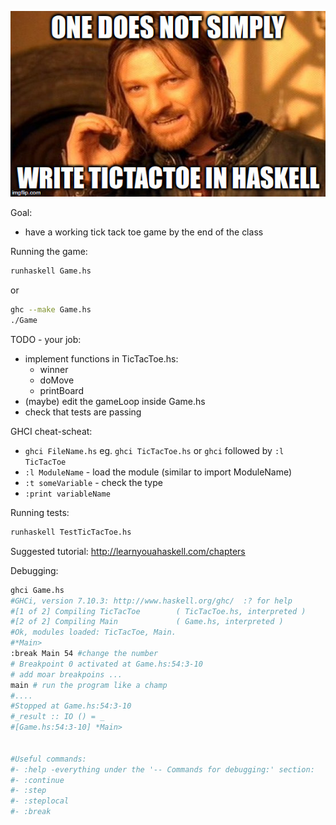 ![meme.jpg](meme.jpg)

Goal:
* have a working tick tack toe game by the end of the class


Running the game:
```bash
runhaskell Game.hs
```
or
```bash
ghc --make Game.hs
./Game
```

TODO - your job:
* implement functions in TicTacToe.hs:
    * winner
    * doMove
    * printBoard
* (maybe) edit the gameLoop inside Game.hs
* check that tests are passing

GHCI cheat-scheat:
* `ghci FileName.hs` eg. `ghci TicTacToe.hs` or `ghci` followed by `:l TicTacToe`
* `:l ModuleName` - load the module (similar to import ModuleName)
* `:t someVariable` - check the type
* `:print variableName`

Running tests:
```bash
runhaskell TestTicTacToe.hs
```

Suggested tutorial:
http://learnyouahaskell.com/chapters

Debugging:
```bash
ghci Game.hs
#GHCi, version 7.10.3: http://www.haskell.org/ghc/  :? for help
#[1 of 2] Compiling TicTacToe        ( TicTacToe.hs, interpreted )
#[2 of 2] Compiling Main             ( Game.hs, interpreted )
#Ok, modules loaded: TicTacToe, Main.
#*Main>
:break Main 54 #change the number
# Breakpoint 0 activated at Game.hs:54:3-10
# add moar breakpoins ...
main # run the program like a champ
#....
#Stopped at Game.hs:54:3-10
#_result :: IO () = _
#[Game.hs:54:3-10] *Main>


#Useful commands:
#- :help -everything under the '-- Commands for debugging:' section:
#- :continue
#- :step
#- :steplocal
#- :break
```